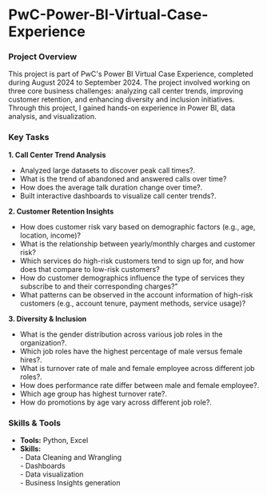 # PwC-Power-BI-Virtual-Case-Experience

### Project Overview
This project is part of PwC's Power BI Virtual Case Experience, completed during August 2024 to September 2024. The project involved working on three core business challenges: analyzing call center trends, improving customer retention, and enhancing diversity and inclusion initiatives. Through this project, I gained hands-on experience in Power BI, data analysis, and visualization.

### Key Tasks
**1. Call Center Trend Analysis**
- Analyzed large datasets to discover peak call times?.
- What is the trend of abandoned and answered calls over time?
- How does the average talk duration change over time?. 
- Built interactive dashboards to visualize call center trends?.

**2. Customer Retention Insights**
- How does customer risk vary based on demographic factors (e.g., age, location, income)?
- What is the relationship between yearly/monthly charges and customer risk?
- Which services do high-risk customers tend to sign up for, and how does that compare to low-risk customers?
- How do customer demographics influence the type of services they subscribe to and their corresponding charges?"
- What patterns can be observed in the account information of high-risk customers (e.g., account tenure, payment methods, service usage)?

**3. Diversity & Inclusion**
- What is the gender distribution across various job roles in the organization?.
- Which job roles have the highest percentage of male versus female hires?.
- What is turnover rate of male and female employee across different job roles?.
- How does performance rate differ between male and female employee?.
- Which age group has highest turnover rate?.
- How do promotions by age vary across different job role?.

### Skills & Tools
- **Tools:** Python, Excel
- **Skills:**
   <br> - Data Cleaning and Wrangling
   <br> - Dashboards 
   <br> - Data visualization 
   <br> - Business Insights generation 
